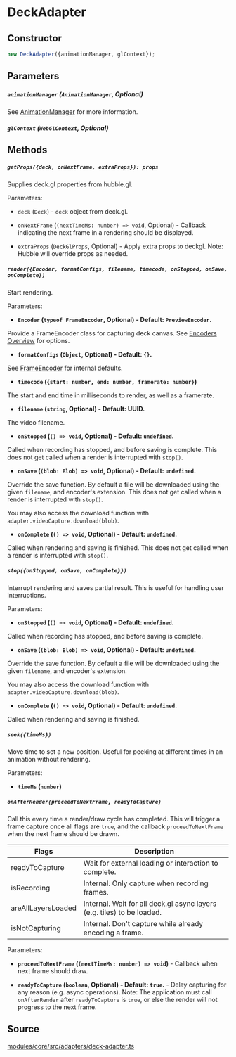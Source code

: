 # DeckAdapter

## Constructor

```js
new DeckAdapter({animationManager, glContext});
```

## Parameters

##### `animationManager` (`AnimationManager`, Optional)

See [AnimationManager](/docs/api-reference/animations/animation-manager) for more information.

##### `glContext` (`WebGlContext`, Optional)

## Methods

##### `getProps({deck, onNextFrame, extraProps}): props`

Supplies deck.gl properties from hubble.gl.

Parameters:

* `deck` (`Deck`) - `deck` object from deck.gl.

* `onNextFrame` (`(nextTimeMs: number) => void`, Optional) - Callback indicating the next frame in a rendering should be displayed.

* `extraProps` (`DeckGlProps`, Optional) - Apply extra props to deckgl. Note: Hubble will override props as needed.

##### `render({Encoder, formatConfigs, filename, timecode, onStopped, onSave, onComplete})`

Start rendering.

Parameters:

* **`Encoder` (`typeof FrameEncoder`, Optional) - Default: `PreviewEncoder`.**

Provide a FrameEncoder class for capturing deck canvas. See [Encoders Overview](/docs/api-reference/encoder) for options.

* **`formatConfigs` (`Object`, Optional) - Default: `{}`.**

See [FrameEncoder](/docs/api-reference/encoder/frame-encoder#constructor-1) for internal defaults.

* **`timecode` (`{start: number, end: number, framerate: number}`)**

The start and end time in milliseconds to render, as well as a framerate.
          
* **`filename` (`string`, Optional) - Default: UUID.**

The video filename.

* **`onStopped` (`() => void`, Optional) - Default: `undefined`.**

Called when recording has stopped, and before saving is complete. This does not get called when a render is interrupted with `stop()`.

* **`onSave` (`(blob: Blob) => void`, Optional) - Default: `undefined`.**

Override the save function. By default a file will be downloaded using the given `filename`, and encoder's extension. This does not get called when a render is interrupted with `stop()`.

You may also access the download function with `adapter.videoCapture.download(blob)`.

* **`onComplete` (`() => void`, Optional) - Default: `undefined`.**

Called when rendering and saving is finished. This does not get called when a render is interrupted with `stop()`.

##### `stop({onStopped, onSave, onComplete}})`

Interrupt rendering and saves partial result. This is useful for handling user interruptions.

Parameters:

* **`onStopped` (`() => void`, Optional) - Default: `undefined`.**

Called when recording has stopped, and before saving is complete.

* **`onSave` (`(blob: Blob) => void`, Optional) - Default: `undefined`.**

Override the save function. By default a file will be downloaded using the given `filename`, and encoder's extension.

You may also access the download function with `adapter.videoCapture.download(blob)`.

* **`onComplete` (`() => void`, Optional) - Default: `undefined`.**

Called when rendering and saving is finished.

##### `seek({timeMs})`

Move time to set a new position. Useful for peeking at different times in an animation without rendering.

Parameters:

* **`timeMs` (`number`)**

##### `onAfterRender(proceedToNextFrame, readyToCapture)`

Call this every time a render/draw cycle has completed. This will trigger a frame capture once all flags are `true`, and the callback `proceedToNextFrame` when the next frame should be drawn. 

| Flags | Description |
| --- | --- |
| readyToCapture | Wait for external loading or interaction to complete. |
| isRecording | Internal. Only capture when recording frames. |
| areAllLayersLoaded | Internal. Wait for all deck.gl async layers (e.g. tiles) to be loaded. |
| isNotCapturing | Internal. Don't capture while already encoding a frame. |

Parameters:

* **`proceedToNextFrame` (`(nextTimeMs: number) => void`)** - Callback when next frame should draw.

* **`readyToCapture` (`boolean`, Optional) - Default: `true`.** - Delay capturing for any reason (e.g. async operations). Note: The application must call `onAfterRender` after `readyToCapture` is `true`, or else the render will not progress to the next frame.

## Source

[modules/core/src/adapters/deck-adapter.ts](https://github.com/visgl/hubble.gl/tree/1.4-release/modules/core/src/adapters/deck-adapter.ts)
